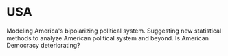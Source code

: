 # USA
Modeling America's bipolarizing political system. Suggesting new statistical methods to analyze American political system and beyond.  Is American Democracy deteriorating?

